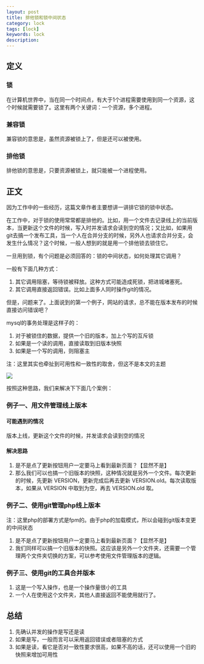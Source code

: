```yaml
---
layout: post                                   
title: 排他锁和锁中间状态
category: lock                                 
tags: [lock]
keywords: lock
description:  
---
```


## 定义

### 锁

在计算机世界中，当在同一个时间点，有大于1个进程需要使用到同一个资源，这个时候就需要锁了。这里有两个关键词：一个资源，多个进程。

### 兼容锁

兼容锁的意思是，虽然资源被锁上了，但是还可以被使用。

### 排他锁

排他锁的意思是，只要资源被锁上，就只能被一个进程使用。

## 正文

因为工作中的一些经历，这篇文章作者主要想讲一讲排它锁的锁中状态。

在工作中，对于锁的使用常常都是排他的。比如，用一个文件去记录线上的当前版本，当更新这个文件的时候，写入时并发请求会读到空的情况；又比如，如果用git去搞一个发布工具，当一个人在合并分支的时候，另外人也请求合并分支，会发生什么情况？这个时候，一般人想到的就是用一个排他锁去锁住它。

一旦用到锁，有个问题是必须回答的：锁的中间状态，如何处理其它调用？

一般有下面几种方式：

1. 其它调用阻塞，等待锁被释放。这种方式可能造成死锁，把进城堵塞死。
2. 其它调用直接返回错误。比如上面多人同时操作git的情况。

但是，问题来了。上面说到的第一个例子，网站的请求，总不能在版本发布的时候直接访问错误吧？

mysql的事务处理是这样子的：

1. 对于被锁住的数据，提供一个旧的版本，加上个写的互斥锁
2. 如果是一个读的调用，直接读取到旧版本快照
3. 如果是一个写的调用，则阻塞主

注：这里其实也牵扯到可用性和一致性的取舍，但这不是本文的主题

![](http://going1000sblog-image.stor.sinaapp.com/lock_001.jpeg)

按照这种思路，我们来解决下下面几个案例：

### 例子一、用文件管理线上版本

#### 可能遇到的情况

版本上线，更新这个文件的时候，并发请求会读到空的情况

#### 解决思路

1. 是不是点了更新按钮用户一定要马上看到最新页面？【显然不是】
2. 那么我们可以也搞一个旧版本的快照，这种情况就是另外一个文件。每次更新的时候，先更新 VERSION，更新完成后再去更新 VERSION.old。每次读取版本，如果从 VERSION 中取到为空，再去 VERSION.old 取。

### 例子二、使用git管理php线上版本

注：这里php的部署方式是fpm的。由于php的加载模式，所以会碰到git版本变更的中间状态

1. 是不是点了更新按钮用户一定要马上看到最新页面？【显然不是】
2. 我们同样可以搞一个旧版本的快照。这应该是另外一个文件夹，还需要一个管理两个文件夹切换的方案，可以参考使用文件管理版本的逻辑。

### 例子三、使用git的工具合并版本

1. 这是一个写入操作，也是一个操作量很小的工具
2. 一个人在使用这个文件夹，其他人直接返回不能使用就行了。

## 总结

1. 先确认并发的操作是写还是读
2. 如果是写，一般而言可以采用返回错误或者阻塞的方式
3. 如果是读，看它是否对一致性要求很高，如果不高的话，还可以使用一个旧的快照来增加可用性